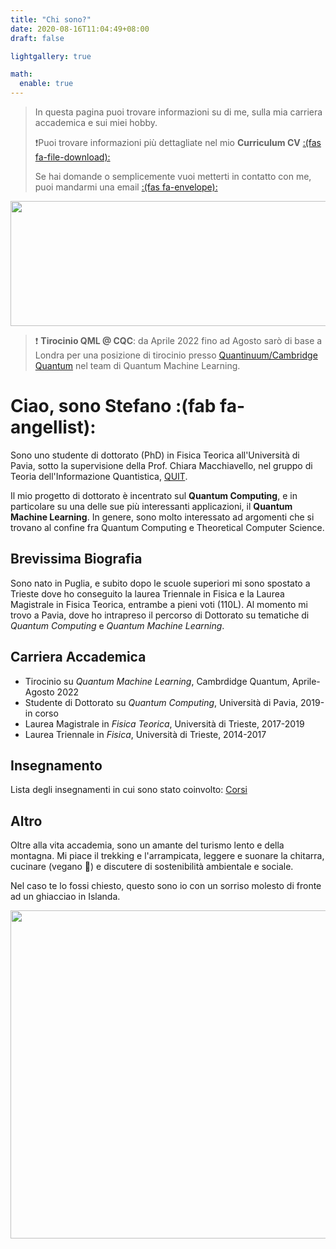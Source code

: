 ```yaml
---
title: "Chi sono?"
date: 2020-08-16T11:04:49+08:00
draft: false

lightgallery: true

math:
  enable: true
---
```


> In questa pagina puoi trovare informazioni su di me, sulla mia carriera accademica e sui miei hobby.
>
> :exclamation:Puoi trovare informazioni più dettagliate nel mio **Curriculum CV** [:(fas fa-file-download):](/documents/cv.pdf)
>
> Se hai domande o semplicemente vuoi metterti in contatto con me, puoi mandarmi una email [:(fas fa-envelope):](mailto:mangini.stfn@gmail.com)

<p align="center">
  <img width="600" height="200" src="/images/profile2.png">
</p>  

> :exclamation: **Tirocinio QML @ CQC**: da Aprile 2022 fino ad Agosto sarò di base a Londra per una posizione di tirocinio presso [Quantinuum/Cambridge Quantum](https://cambridgequantum.com/) nel team di Quantum Machine Learning.

# Ciao, sono Stefano :(fab fa-angellist):
Sono uno studente di dottorato (PhD) in Fisica Teorica all'Università di Pavia, sotto la supervisione della Prof. Chiara Macchiavello, nel gruppo di Teoria dell'Informazione Quantistica, [QUIT](https://www.qubit.it/).

Il mio progetto di dottorato è incentrato sul **Quantum Computing**, e in particolare su una delle sue più interessanti applicazioni, il **Quantum Machine Learning**.
In genere, sono molto interessato ad argomenti che si trovano al confine fra Quantum Computing e Theoretical Computer Science.

## Brevissima Biografia

Sono nato in Puglia, e subito dopo le scuole superiori mi sono spostato a Trieste dove ho conseguito la laurea Triennale in Fisica e la Laurea Magistrale in Fisica Teorica, entrambe a pieni voti (110L). Al momento mi trovo a Pavia, dove ho intrapreso il percorso di Dottorato su tematiche di *Quantum Computing* e *Quantum Machine Learning*.

## Carriera Accademica  
* Tirocinio su _Quantum Machine Learning_, Cambrdidge Quantum, Aprile-Agosto 2022
* Studente di Dottorato su _Quantum Computing_, Università di Pavia, 2019-in corso
* Laurea Magistrale in _Fisica Teorica_, Università di Trieste, 2017-2019
* Laurea Triennale in _Fisica_, Università di Trieste, 2014-2017  

## Insegnamento  

Lista degli insegnamenti in cui sono stato coinvolto: [Corsi](/teaching/)

## Altro  

Oltre alla vita accademia, sono un amante del turismo lento e della montagna. Mi piace il trekking e l'arrampicata, leggere e suonare la chitarra, cucinare (vegano 🌱) e discutere di sostenibilità ambientale e sociale.  

Nel caso te lo fossi chiesto, questo sono io con un sorriso molesto di fronte ad un ghiacciao in Islanda. 

<p align="center">
  <img width="800" height="525" src="/images/iceland-min.jpg">
</p>  
